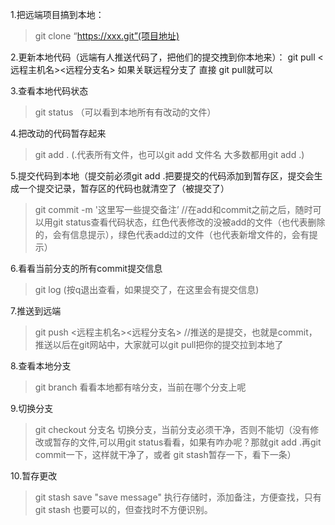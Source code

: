 1.把远端项目搞到本地：
> git clone “https://xxx.git”(项目地址)

2.更新本地代码（远端有人推送代码了，把他们的提交拽到你本地来）：
git pull <远程主机名><远程分支名>
如果关联远程分支了 直接 git pull就可以

3.查看本地代码状态
> git status
（可以看到本地所有有改动的文件）

4.把改动的代码暂存起来
> git add .
(.代表所有文件，也可以git add 文件名 大多数都用git add .)

5.提交代码到本地（提交前必须git add .把要提交的代码添加到暂存区，提交会生成一个提交记录，暂存区的代码也就清空了（被提交了）
> git commit -m '这里写一些提交备注’
//在add和commit之前之后，随时可以用git
> status查看代码状态，红色代表修改的没被add的文件（也代表删除的，会有信息提示），绿色代表add过的文件（也代表新增文件的，会有提示）

6.看看当前分支的所有commit提交信息
> git log
(按q退出查看，如果提交了，在这里会有提交信息)

7.推送到远端
> git push <远程主机名><远程分支名>
> //推送的是提交，也就是commit，推送以后在git网站中，大家就可以git pull把你的提交拉到本地了

8.查看本地分支
> git branch
> 看看本地都有啥分支，当前在哪个分支上呢

9.切换分支
> git checkout 分支名
> 切换分支，当前分支必须干净，否则不能切（没有修改或暂存的文件,可以用git status看看，如果有咋办呢？那就git add .再git commit一下，这样就干净了，或者 git stash暂存一下，看下一条）

10.暂存更改
> git stash save "save message"
> 执行存储时，添加备注，方便查找，只有git stash 也要可以的，但查找时不方便识别。